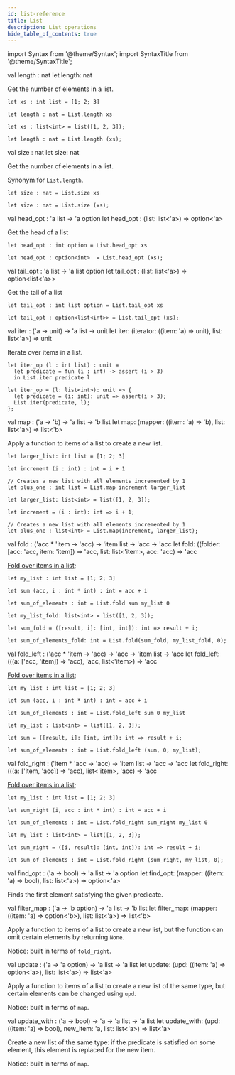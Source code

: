 ```yaml
---
id: list-reference
title: List
description: List operations
hide_table_of_contents: true
---
```


import Syntax from '@theme/Syntax';
import SyntaxTitle from '@theme/SyntaxTitle';

<SyntaxTitle syntax="cameligo">
val length : nat
</SyntaxTitle>

<SyntaxTitle syntax="jsligo">
let length: nat
</SyntaxTitle>

Get the number of elements in a list.

<Syntax syntax="cameligo">

```cameligo group=lists
let xs : int list = [1; 2; 3]

let length : nat = List.length xs
```

</Syntax>

<Syntax syntax="jsligo">

```jsligo group=lists
let xs : list<int> = list([1, 2, 3]);

let length : nat = List.length (xs);
```

</Syntax>

<SyntaxTitle syntax="cameligo">
val size : nat
</SyntaxTitle>

<SyntaxTitle syntax="jsligo">
let size: nat
</SyntaxTitle>

Get the number of elements in a list.

Synonym for `List.length`.

<Syntax syntax="cameligo">

```cameligo group=lists
let size : nat = List.size xs
```

</Syntax>

<Syntax syntax="jsligo">

```jsligo group=lists
let size : nat = List.size (xs);
```

</Syntax>

<SyntaxTitle syntax="cameligo">
val head_opt : 'a list -> 'a option
</SyntaxTitle>

<SyntaxTitle syntax="jsligo">
let head_opt : (list: list&lt;'a&gt;) => option&lt;'a&gt;
</SyntaxTitle>

Get the head of a list

<Syntax syntax="cameligo">

```cameligo group=lists
let head_opt : int option = List.head_opt xs
```

</Syntax>

<Syntax syntax="jsligo">

```jsligo group=lists
let head_opt : option<int>  = List.head_opt (xs);
```

</Syntax>

<SyntaxTitle syntax="cameligo">
val tail_opt : 'a list -> 'a list option
</SyntaxTitle>

<SyntaxTitle syntax="jsligo">
let tail_opt : (list: list&lt;'a&gt;) => option&lt;list&lt;'a&gt;&gt;
</SyntaxTitle>

Get the tail of a list

<Syntax syntax="cameligo">

```cameligo group=lists
let tail_opt : int list option = List.tail_opt xs
```

</Syntax>

<Syntax syntax="jsligo">

```jsligo group=lists
let tail_opt : option<list<int>> = List.tail_opt (xs);
```

</Syntax>

<SyntaxTitle syntax="cameligo">
val iter : ('a -> unit) -> 'a list -> unit
</SyntaxTitle>

<SyntaxTitle syntax="jsligo">
let iter: (iterator: ((item: 'a) => unit), list: list&lt;'a&gt;) => unit
</SyntaxTitle>

Iterate over items in a list.

<Syntax syntax="cameligo">

```cameligo group=lists
let iter_op (l : int list) : unit =
  let predicate = fun (i : int) -> assert (i > 3)
  in List.iter predicate l
```

</Syntax>

<Syntax syntax="jsligo">

```jsligo group=lists
let iter_op = (l: list<int>): unit => {
  let predicate = (i: int): unit => assert(i > 3);
  List.iter(predicate, l);
};
```

</Syntax>

<SyntaxTitle syntax="cameligo">
val map : ('a -> 'b) -> 'a list -> 'b list
</SyntaxTitle>

<SyntaxTitle syntax="jsligo">
let map: (mapper: ((item: 'a) => 'b), list: list&lt;'a&gt;) => list&lt;'b&gt;
</SyntaxTitle>

Apply a function to items of a list to create a new list.

<Syntax syntax="cameligo">

```cameligo group=lists
let larger_list: int list = [1; 2; 3]

let increment (i : int) : int = i + 1

// Creates a new list with all elements incremented by 1
let plus_one : int list = List.map increment larger_list
```

</Syntax>

<Syntax syntax="jsligo">

```jsligo group=lists
let larger_list: list<int> = list([1, 2, 3]);

let increment = (i : int): int => i + 1;

// Creates a new list with all elements incremented by 1
let plus_one : list<int> = List.map(increment, larger_list);
```

</Syntax>

<SyntaxTitle syntax="cameligo">
val fold : ('acc * 'item -> 'acc) -> 'item list -> 'acc -> 'acc
</SyntaxTitle>

<SyntaxTitle syntax="jsligo">
let fold: ((folder: [acc: &apos;acc, item: &apos;item]) => &apos;acc, list: list&lt;&apos;item&gt;, acc: &apos;acc) => &apos;acc
</SyntaxTitle>

[Fold over items in a list](../language-basics/sets-lists-tuples.md#folded-operation-over-lists);

<Syntax syntax="cameligo">

```cameligo group=lists
let my_list : int list = [1; 2; 3]

let sum (acc, i : int * int) : int = acc + i

let sum_of_elements : int = List.fold sum my_list 0
```

</Syntax>

<Syntax syntax="jsligo">

```jsligo group=lists2
let my_list_fold: list<int> = list([1, 2, 3]);

let sum_fold = ([result, i]: [int, int]): int => result + i;

let sum_of_elements_fold: int = List.fold(sum_fold, my_list_fold, 0);
```

</Syntax>

<SyntaxTitle syntax="cameligo">
val fold_left : ('acc * 'item -> 'acc) -> 'acc -> 'item list -> 'acc
</SyntaxTitle>

<SyntaxTitle syntax="jsligo">
let fold_left: (((a: [&apos;acc, &apos;item]) => &apos;acc), &apos;acc, list&lt;&apos;item&gt;) => &apos;acc
</SyntaxTitle>

[Fold over items in a list](../language-basics/sets-lists-tuples.md#folded-operation-over-lists);

<Syntax syntax="cameligo">

```cameligo group=lists
let my_list : int list = [1; 2; 3]

let sum (acc, i : int * int) : int = acc + i

let sum_of_elements : int = List.fold_left sum 0 my_list
```

</Syntax>

<Syntax syntax="jsligo">

```jsligo group=lists3
let my_list : list<int> = list([1, 2, 3]);

let sum = ([result, i]: [int, int]): int => result + i;

let sum_of_elements : int = List.fold_left (sum, 0, my_list);
```

</Syntax>

<SyntaxTitle syntax="cameligo">
val fold_right : ('item * 'acc -> 'acc) -> 'item list -> 'acc -> 'acc
</SyntaxTitle>

<SyntaxTitle syntax="jsligo">
let fold_right: (((a: [&apos;item, &apos;acc]) => &apos;acc), list&lt;&apos;item&gt;, &apos;acc) => &apos;acc
</SyntaxTitle>

[Fold over items in a list](../language-basics/sets-lists-tuples.md#folded-operation-over-lists);

<Syntax syntax="cameligo">

```cameligo group=lists
let my_list : int list = [1; 2; 3]

let sum_right (i, acc : int * int) : int = acc + i

let sum_of_elements : int = List.fold_right sum_right my_list 0
```

</Syntax>

<Syntax syntax="jsligo">

```jsligo group=lists
let my_list : list<int> = list([1, 2, 3]);

let sum_right = ([i, result]: [int, int]): int => result + i;

let sum_of_elements : int = List.fold_right (sum_right, my_list, 0);
```

</Syntax>


<SyntaxTitle syntax="cameligo">
val find_opt : ('a -> bool) -> 'a list -> 'a option
</SyntaxTitle>

<SyntaxTitle syntax="jsligo">
let find_opt: (mapper: ((item: 'a) => bool), list: list&lt;'a&gt;) => option&lt;'a&gt;
</SyntaxTitle>

Finds the first element satisfying the given predicate.


<SyntaxTitle syntax="cameligo">
val filter_map : ('a -> 'b option) -> 'a list -> 'b list
</SyntaxTitle>

<SyntaxTitle syntax="jsligo">
let filter_map: (mapper: ((item: 'a) => option&lt;'b&gt;), list: list&lt;'a&gt;) => list&lt;'b&gt;
</SyntaxTitle>

Apply a function to items of a list to create a new list, but the function can omit certain elements by returning `None`.

Notice: built in terms of `fold_right`.


<SyntaxTitle syntax="cameligo">
val update : ('a -> 'a option) -> 'a list -> 'a list
</SyntaxTitle>

<SyntaxTitle syntax="jsligo">
let update: (upd: ((item: 'a) => option&lt;'a&gt;), list: list&lt;'a&gt;) => list&lt;'a&gt;
</SyntaxTitle>

Apply a function to items of a list to create a new list of the same type, but certain elements can be changed using `upd`.

Notice: built in terms of `map`.


<SyntaxTitle syntax="cameligo">
val update_with : ('a -> bool) -> 'a -> 'a list -> 'a list
</SyntaxTitle>

<SyntaxTitle syntax="jsligo">
let update_with: (upd: ((item: 'a) => bool), new_item: 'a, list: list&lt;'a&gt;) => list&lt;'a&gt;
</SyntaxTitle>

Create a new list of the same type: if the predicate is satisfied on some element, this element is replaced for the new item.

Notice: built in terms of `map`.